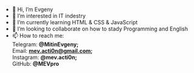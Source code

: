 - 👋 Hi, I’m Evgeny
- 👀 I’m interested in IT indestry
- 🌱 I’m currently learning HTML & CSS & JavaScript
- 💞️ I’m looking to collaborate on how to stady Programming and English
- 📫 How to reach me: 
<br>Telegram: <strong>@MitinEvgeny;</strong>
<br>Email: <strong>mev.acti0n@gmail.com;</strong>
<br>Instagram: <strong>@mev.acti0n;</strong>
<br>GitHub: <strong>@MEVpro</strong>
